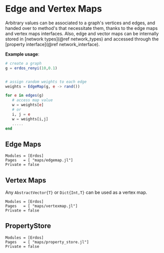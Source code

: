 # Edge and Vertex Maps

Arbitrary values can be associated to a graph's vertices and edges, and handed
over to method's that necessitate them, thanks to the edge maps and vertex maps
interfaces. Also, edge and vector maps can be internally stored in
[network types](@ref network_types) and accessed through the
[property interface](@ref network_interface).

**Example usage**:

```julia
# create a graph
g = erdos_renyi(10,0.1)


# assign random weights to each edge
weights = EdgeMap(g, e -> rand())

for e in edges(g)
   # access map value
   w = weights[e]
   # or 
   i, j = e
   w = weights[i,j]
   .....
end
```

## Edge Maps

```@autodocs
Modules = [Erdos]
Pages   = [ "maps/edgemap.jl"]
Private = false
```

## Vertex Maps

Any `AbstractVector{T}` or `Dict{Int,T}` can be used as a vertex map.

```@autodocs
Modules = [Erdos]
Pages   = [ "maps/vertexmap.jl"]
Private = false
```

## PropertyStore

```@autodocs
Modules = [Erdos]
Pages   = [ "maps/property_store.jl"]
Private = false
```
